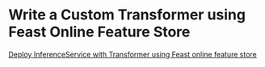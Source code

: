 # Write a Custom Transformer using Feast Online Feature Store


[Deploy InferenceService with Transformer using Feast online feature store](https://kserve.github.io/website/latest/modelserving/v1beta1/transformer/feast/)